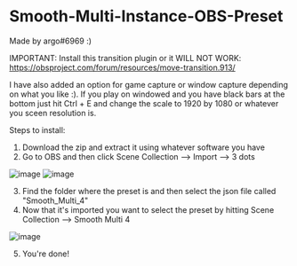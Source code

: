 # Smooth-Multi-Instance-OBS-Preset
Made by argo#6969 :)

IMPORTANT:
Install this transition plugin or it WILL NOT WORK: https://obsproject.com/forum/resources/move-transition.913/

I have also added an option for game capture or window capture depending on what you like :).
If you play on windowed and you have black bars at the bottom just hit Ctrl + E and change the scale to 1920 by 1080 or whatever you sceen resolution is.

Steps to install:
1. Download the zip and extract it using whatever software you have
2. Go to OBS and then click Scene Collection --> Import --> 3 dots

![image](https://user-images.githubusercontent.com/105522941/168393988-bfce4d77-5e16-495a-8472-56d2b643e237.png)
![image](https://user-images.githubusercontent.com/105522941/168394078-af55a3bd-e0f0-4879-8ed8-d3c77be177d2.png)


3. Find the folder where the preset is and then select the json file called "Smooth_Multi_4"
4. Now that it's imported you want to select the preset by hitting Scene Collection --> Smooth Multi 4

![image](https://user-images.githubusercontent.com/105522941/168394885-f6182780-5901-415f-9485-05c5dc5eedcd.png)

5. You're done!
